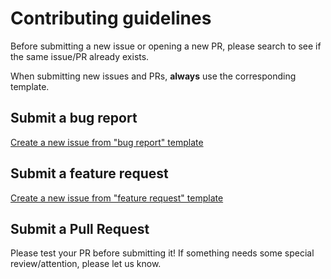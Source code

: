 # Contributing guidelines
Before submitting a new issue or opening a new PR, 
please search to see if the same issue/PR already exists. 

When submitting new issues and PRs, **always** use the corresponding template.

## Submit a bug report

[Create a new issue from "bug report" template](https://github.com/xvanced/modx-server/issues/new?title=%5BBug%5D%20&?template=bug_report.md)

## Submit a feature request

[Create a new issue from "feature request" template](https://github.com/xvanced/modx-server/issues/new?title=%5BFeature%20request%5D%20&?template=feature_report.md)

## Submit a Pull Request
Please test your PR before submitting it! If something needs some special review/attention, please let us know.
